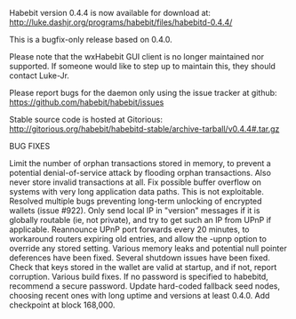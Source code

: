 Habebit version 0.4.4 is now available for download at:
http://luke.dashjr.org/programs/habebit/files/habebitd-0.4.4/

This is a bugfix-only release based on 0.4.0.

Please note that the wxHabebit GUI client is no longer maintained nor supported. If someone would like to step up to maintain this, they should contact Luke-Jr.

Please report bugs for the daemon only using the issue tracker at github:
https://github.com/habebit/habebit/issues

Stable source code is hosted at Gitorious:
http://gitorious.org/habebit/habebitd-stable/archive-tarball/v0.4.4#.tar.gz

BUG FIXES

Limit the number of orphan transactions stored in memory, to prevent a potential denial-of-service attack by flooding orphan transactions. Also never store invalid transactions at all.
Fix possible buffer overflow on systems with very long application data paths. This is not exploitable.
Resolved multiple bugs preventing long-term unlocking of encrypted wallets (issue #922).
Only send local IP in "version" messages if it is globally routable (ie, not private), and try to get such an IP from UPnP if applicable.
Reannounce UPnP port forwards every 20 minutes, to workaround routers expiring old entries, and allow the -upnp option to override any stored setting.
Various memory leaks and potential null pointer deferences have been
fixed.
Several shutdown issues have been fixed.
Check that keys stored in the wallet are valid at startup, and if not,
report corruption.
Various build fixes.
If no password is specified to habebitd, recommend a secure password.
Update hard-coded fallback seed nodes, choosing recent ones with long uptime and versions at least 0.4.0.
Add checkpoint at block 168,000.

